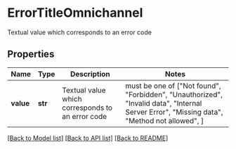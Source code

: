 # ErrorTitleOmnichannel

Textual value which corresponds to an error code
## Properties
Name | Type | Description | Notes
------------ | ------------- | ------------- | -------------
**value** | **str** | Textual value which corresponds to an error code |  must be one of ["Not found", "Forbidden", "Unauthorized", "Invalid data", "Internal Server Error", "Missing data", "Method not allowed", ]

[[Back to Model list]](../README.md#documentation-for-models) [[Back to API list]](../README.md#documentation-for-api-endpoints) [[Back to README]](../README.md)


